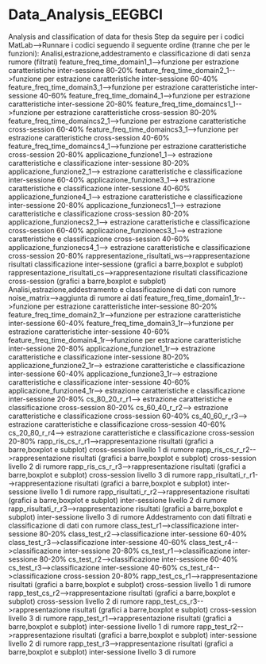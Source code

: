 # Data_Analysis_EEGBCI
Analysis and classification of data for thesis
Step da seguire per i codici MatLab-->Runnare i codici seguendo il seguente ordine (tranne che per le funzioni):
Analisi,estrazione,addestramento e classificazione di dati senza rumore (filtrati)
feature_freq_time_domain1_1-->funzione per estrazione caratteristiche inter-sessione 80-20%
feature_freq_time_domain2_1-->funzione per estrazione caratteristiche inter-sessione 60-40%
feature_freq_time_domain3_1-->funzione per estrazione caratteristiche inter-sessione 40-60%
feature_freq_time_domain4_1-->funzione per estrazione caratteristiche inter-sessione 20-80%
feature_freq_time_domaincs1_1-->funzione per estrazione caratteristiche cross-session 80-20%
feature_freq_time_domaincs2_1-->funzione per estrazione caratteristiche cross-session 60-40%
feature_freq_time_domaincs3_1-->funzione per estrazione caratteristiche cross-session 40-60%
feature_freq_time_domaincs4_1-->funzione per estrazione caratteristiche cross-session 20-80%
applicazione_funzione1_1--> estrazione caratteristiche e classificazione inter-sessione 80-20%
applicazione_funzione2_1--> estrazione caratteristiche e classificazione inter-sessione 60-40%
applicazione_funzione3_1--> estrazione caratteristiche e classificazione inter-sessione 40-60%
applicazione_funzione4_1--> estrazione caratteristiche e classificazione inter-sessione 20-80%
applicazione_funzionecs1_1--> estrazione caratteristiche e classificazione cross-session 80-20%
applicazione_funzionecs2_1--> estrazione caratteristiche e classificazione cross-session 60-40%
applicazione_funzionecs3_1--> estrazione caratteristiche e classificazione cross-session 40-60%
applicazione_funzionecs4_1--> estrazione caratteristiche e classificazione cross-session 20-80%
rappresentazione_risultati_ws-->rappresentazione risultati classificazione inter-sessione (grafici a barre,boxplot e subplot)
rappresentazione_risultati_cs-->rappresentazione risultati classificazione cross-session (grafici a barre,boxplot e subplot)
Analisi,estrazione,addestramento e classificazione di dati con rumore
noise_matrix-->aggiunta di rumore ai dati
feature_freq_time_domain1_1r-->funzione per estrazione caratteristiche inter-sessione 80-20%
feature_freq_time_domain2_1r-->funzione per estrazione caratteristiche inter-sessione 60-40%
feature_freq_time_domain3_1r-->funzione per estrazione caratteristiche inter-sessione 40-60%
feature_freq_time_domain4_1r-->funzione per estrazione caratteristiche inter-sessione 20-80%
applicazione_funzione1_1r--> estrazione caratteristiche e classificazione inter-sessione 80-20%
applicazione_funzione2_1r--> estrazione caratteristiche e classificazione inter-sessione 60-40%
applicazione_funzione3_1r--> estrazione caratteristiche e classificazione inter-sessione 40-60%
applicazione_funzione4_1r--> estrazione caratteristiche e classificazione inter-sessione 20-80%
cs_80_20_r_r1--> estrazione caratteristiche e classificazione cross-session 80-20%
cs_60_40_r_r2--> estrazione caratteristiche e classificazione cross-session 60-40%
cs_40_60_r_r3--> estrazione caratteristiche e classificazione cross-session 40-60%
cs_20_80_r_r4--> estrazione caratteristiche e classificazione cross-session 20-80%
rapp_ris_cs_r_r1-->rappresentazione risultati (grafici a barre,boxplot e subplot) cross-session livello 1 di rumore
rapp_ris_cs_r_r2-->rappresentazione risultati (grafici a barre,boxplot e subplot) cross-session livello 2 di rumore
rapp_ris_cs_r_r3-->rappresentazione risultati (grafici a barre,boxplot e subplot) cross-session livello 3 di rumore
rapp_risultati_r_r1-->rappresentazione risultati (grafici a barre,boxplot e subplot) inter-sessione livello 1 di rumore
rapp_risultati_r_r2-->rappresentazione risultati (grafici a barre,boxplot e subplot) inter-sessione livello 2 di rumore
rapp_risultati_r_r3-->rappresentazione risultati (grafici a barre,boxplot e subplot) inter-sessione livello 3 di rumore
Addestramento con dati filtrati e classificazione di dati con rumore
class_test_r1-->classificazione inter-sessione 80-20%
class_test_r2-->classificazione inter-sessione 60-40%
class_test_r3-->classificazione inter-sessione 40-60%
class_test_r4-->classificazione inter-sessione 20-80%
cs_test_r1-->classificazione inter-sessione 80-20%
cs_test_r2-->classificazione inter-sessione 60-40%
cs_test_r3-->classificazione inter-sessione 40-60%
cs_test_r4-->classificazione cross-session 20-80%
rapp_test_cs_r1-->rappresentazione risultati (grafici a barre,boxplot e subplot) cross-session livello 1 di rumore
rapp_test_cs_r2-->rappresentazione risultati (grafici a barre,boxplot e subplot) cross-session livello 2 di rumore
rapp_test_cs_r3-->rappresentazione risultati (grafici a barre,boxplot e subplot) cross-session livello 3 di rumore
rapp_test_r1-->rappresentazione risultati (grafici a barre,boxplot e subplot) inter-sessione livello 1 di rumore
rapp_test_r2-->rappresentazione risultati (grafici a barre,boxplot e subplot) inter-sessione livello 2 di rumore
rapp_test_r3-->rappresentazione risultati (grafici a barre,boxplot e subplot) inter-sessione livello 3 di rumore


